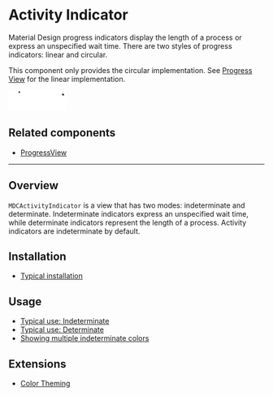 # Activity Indicator

Material Design progress indicators display the length of a process or express an unspecified wait
time. There are two styles of progress indicators: linear and circular.

This component only provides the circular implementation. See
[Progress View](../../ProgressView) for the linear implementation.

<img src="assets/activityindicator.gif" alt="An animation showing a determinate and indeterminate activity indicator." width="115">

<!-- design-and-api -->

## Related components

* [ProgressView](../../ProgressView)

<!-- toc -->

- - -

## Overview

`MDCActivityIndicator` is a view that has two modes: indeterminate and determinate. Indeterminate
indicators express an unspecified wait time, while determinate indicators represent the length of a
process. Activity indicators are indeterminate by default.

## Installation

- [Typical installation](../../../docs/component-installation.md)

## Usage

- [Typical use: Indeterminate](typical-use-indeterminate.md)
- [Typical use: Determinate](typical-use-determinate.md)
- [Showing multiple indeterminate colors](multiple-colors.md)

## Extensions

- [Color Theming](color-theming.md)
